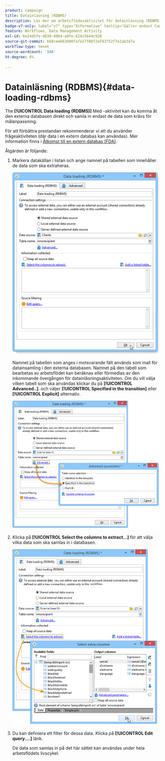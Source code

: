 ```yaml
---
product: campaign
title: Datainläsning (RDBMS)
description: Läs mer om arbetsflödesaktivitet för datainläsning (RDBMS)
badge-v7-only: label="v7" type="Informative" tooltip="Gäller endast Campaign Classic v7"
feature: Workflows, Data Management Activity
exl-id: 6e24d5fe-4830-49b4-a0fe-624c5644c920
source-git-commit: 668cee663890fafe27f86f2afd3752f7e2ab347a
workflow-type: tm+mt
source-wordcount: '194'
ht-degree: 6%

---
```


# Datainläsning (RDBMS){#data-loading-rdbms}



The **[!UICONTROL Data loading (RDBMS)]** Med -aktivitet kan du komma åt den externa databasen direkt och samla in endast de data som krävs för målanpassning.

För att förbättra prestandan rekommenderar vi att du använder frågeaktiviteten (där data i en extern databas kan användas). Mer information finns i [Åtkomst till en extern databas (FDA)](accessing-an-external-database-fda.md).

Åtgärden är följande:

1. Markera datakällan i listan och ange namnet på tabellen som innehåller de data som ska extraheras.

   ![](assets/s_advuser_wf_sgbd_sample_1.png)

   Namnet på tabellen som anges i motsvarande fält används som mall för datainsamling i den externa databasen. Namnet på den tabell som bearbetas av arbetsflödet kan beräknas eller förmedlas av den inkommande övergången för datainläsningsaktiviteten. Om du vill välja vilken tabell som ska användas klickar du på **[!UICONTROL Advanced..]**. och väljer **[!UICONTROL Specified in the transition]** eller **[!UICONTROL Explicit]** alternativ.

   ![](assets/s_advuser_wf_sgbd_sample_5.png)

1. Klicka på **[!UICONTROL Select the columns to extract...]** för att välja vilka data som ska samlas in i databasen.

   ![](assets/s_advuser_wf_sgbd_sample_2.png)

1. Du kan definiera ett filter för dessa data. Klicka på **[!UICONTROL Edit query....]** länk.

   De data som samlas in på det här sättet kan användas under hela arbetsflödets livscykel.
